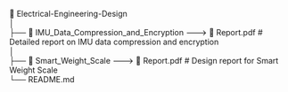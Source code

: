 📂 Electrical-Engineering-Design\
│\
├── 📂 IMU_Data_Compression_and_Encryption ---> 📄 Report.pdf      # Detailed report on IMU data compression and encryption\
│\
├── 📂 Smart_Weight_Scale ---> 📄 Report.pdf      # Design report for Smart Weight Scale\
└── README.md
